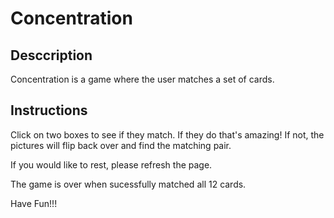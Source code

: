 # Concentration

## **Desccription**

 Concentration is a game where the user matches a set of cards.

 ## **Instructions**

 Click on two boxes to see if they match. If they do that's amazing! If not, the pictures will flip back over and find the matching pair.  

 If you would like to rest, please refresh the page.   

 The game is over when sucessfully matched all 12 cards.  

 Have Fun!!!